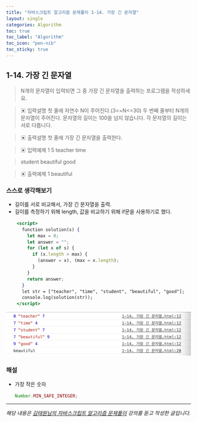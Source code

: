 ```yaml
---
title: "자바스크립트 알고리즘 문제풀이 1-14. 가장 긴 문자열"
layout: single
categories: Algorithm
toc: true
toc_label: "Algorithm"
toc_icon: "pen-nib"
toc_sticky: true
---
```


## 1-14. 가장 긴 문자열

> N개의 문자열이 입력되면 그 중 가장 긴 문자열을 출력하는 프로그램을 작성하세요.

> ▣ 입력설명
> 첫 줄에 자연수 N이 주어진다.(3<=N<=30)
> 두 번째 줄부터 N개의 문자열이 주어진다. 문자열의 길이는 100을 넘지 않습니다.
> 각 문자열의 길이는 서로 다릅니다.

> ▣ 출력설명
> 첫 줄에 가장 긴 문자열을 출력한다.

> ▣ 입력예제 1
> 5
> teacher
> time

> student
> beautiful
> good

> ▣ 출력예제 1
> beautiful

### 스스로 생각해보기

- 길이를 서로 비교해서, 가장 긴 문자열을 출력.
- 길이를 측정하기 위해 length, 값을 비교하기 위해 if문을 사용하기로 했다.

```jsx
    <script>
      function solution(s) {
        let max = 0;
        let answer = "";
        for (let x of s) {
          if (x.length > max) {
            (answer = x), (max = x.length);
          }
        }
        return answer;
      }
      let str = ["teacher", "time", "student", "beautiful", "good"];
      console.log(solution(str));
    </script>
```

![1](/assets/images/algorithm/algo14-00001.png)

### 해설

- 가장 작은 숫자

  ```jsx
  Number.MIN_SAFE_INTEGER;
  ```

---

_해당 내용은 [김태원님의 자바스크립트 알고리즘 문제풀이](https://www.inflearn.com/course/%EC%9E%90%EB%B0%94%EC%8A%A4%ED%81%AC%EB%A6%BD%ED%8A%B8-%EC%95%8C%EA%B3%A0%EB%A6%AC%EC%A6%98-%EB%AC%B8%EC%A0%9C%ED%92%80%EC%9D%B4/dashboard) 강의를 듣고 작성한 글입니다._
